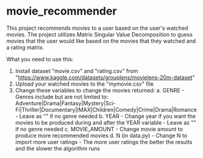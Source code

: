 # movie_recommender
This project recommends movies to a user based on the user's watched movies. The project utilizes Matrix Singular Value Decomposition to guess movies that the user would like based on the movies that they watched and a rating matrix.

What you need to use this:
1. Install dataset "movie.csv" and "rating.csv" from "https://www.kaggle.com/datasets/grouplens/movielens-20m-dataset"
2. Upload your watched movies to the "mymovie.csv" file
3. Change these variables to change the movies returned: 
      a. GENRE - Genres include but are not limited to: Adventure|Drama|Fantasy|Mystery|Sci-Fi|Thriller|Documentary|IMAX|Children|Comedy|Crime|Drama|Romance - Leave as "" if no genre needed
      b. YEAR - Change year if you want the movies to be produced during and after the YEAR variable - Leave as "" if no genre needed
      c. MOVIE_AMOUNT - Change movie amount to produce more recommended movies
      d. N (in data.py) - Change N to import more user ratings - The more user ratings the better the results and the slower the algorithm runs
      
